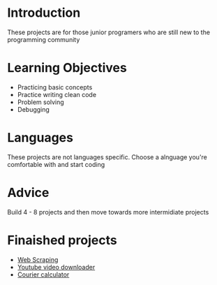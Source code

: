 # Introduction
These projects are for those junior programers who are still new to the programming community

# Learning Objectives
- Practicing basic concepts 
- Practice writing clean code 
- Problem solving 
- Debugging

# Languages
These projects are not languages specific. Choose a alnguage you're comfortable with and start coding

# Advice
Build 4 - 8 projects and then move towards more intermidiate projects

# Finaished projects
- [Web Scraping](https://github.com/iamqaasim/Programing_Projects/tree/main/Beginner/Web_scraping)
- [Youtube video downloader](https://github.com/iamqaasim/Programing_Projects/tree/main/Beginner/Youtube_video_downloader)
- [Courier calculator](https://github.com/iamqaasim/Programing_Projects/tree/main/Beginner/Courier_caculator)
